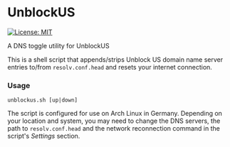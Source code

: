 UnblockUS
=========

[![License: MIT](https://img.shields.io/badge/License-MIT-yellow.svg)](https://opensource.org/licenses/MIT)

A DNS toggle utility for UnblockUS

This is a shell script that appends/strips Unblock US domain name server
entries to/from `resolv.conf.head` and resets your internet connection.

### Usage

```shell
unblockus.sh [up|down]
```

The script is configured for use on Arch Linux in Germany. Depending on your
location and system, you may need to change the DNS servers, the path to
`resolv.conf.head` and the network reconnection command in the script's
_Settings_ section.
